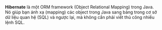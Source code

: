 
**Hibernate** là một ORM framework (Object Relational Mapping) trong Java. Nó giúp bạn ánh xạ (mapping) các object trong Java sang bảng trong cơ sở dữ liệu quan hệ (SQL) và ngược lại, mà không cần phải viết thủ công nhiều lệnh SQL.




















